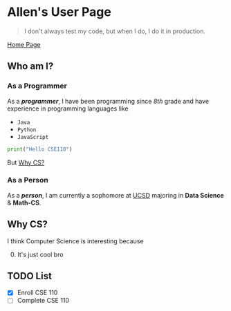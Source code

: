 # Allen's User Page

> I don't always test my code, but when I do, I do it in production.

[Home Page](./README.md)

## Who am I?

### As a Programmer
As a ***programmer***, I have been programming since *8th* grade and have experience in programming languages like 
- `Java`
- `Python`
- `JavaScript`

```python
print("Hello CSE110")
```

But [Why CS?](#why-cs)

### As a Person
As a ***person***, I am currently a sophomore at [UCSD](https://ucsd.edu) majoring in **Data Science** & **Math-CS**. 

## Why CS?
I think Computer Science is interesting because

0. It's just cool bro

## TODO List
- [x] Enroll CSE 110
- [ ] Complete CSE 110